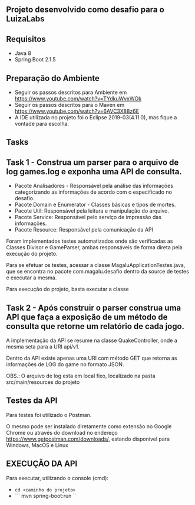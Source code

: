 ## Projeto desenvolvido como desafio para o LuizaLabs

## Requisitos
- Java 8
- Spring Boot 2.1.5

## Preparação do Ambiente
- Seguir os passos descritos para Ambiente em https://www.youtube.com/watch?v=TYdkuWvxWOk
- Seguir os passos descritos para o Maven em https://www.youtube.com/watch?v=6AVC3X88z6E
- A IDE utilizada no projeto foi o Eclipse 2019-03(4.11.0), mas fique a vontade para escolha.

## Tasks
## Task 1 - Construa um parser para o arquivo de log games.log e exponha uma API de consulta.

- Pacote Analisadores - Responsável pela análise das informações categorizando as informações de acordo com o especificado no desafio.
- Pacote Domain e Enumerator - Classes básicas e tipos de mortes.
- Pacote Util: Responsável pela leitura e manipulação do arquivo.
- Pacote Service: Responsável pelo serviço de impressão das informações.
- Pacote Resource: Responsável pela comunicação da API

Foram implementados testes automatizados onde são verificadas as Classes Divisor e GameParser, ambas responsáveis de forma direta pela execução do projeto.

Para se efetuar os testes, acessar a classe MagaluApplicationTestes.java, que se encontra no pacote com.magalu.desafio dentro da source de testes e executar a mesma.

Para execução do projeto, basta executar a classe 

## Task 2 - Após construir o parser construa uma API que faça a exposição de um método de consulta que retorne um relatório de cada jogo.
A implementação da API se resume na classe QuakeController, onde a mesma seta para a URI api/v1.

Dentro da API existe apenas uma URI com método GET que retorna as informações de LOG do game no formato JSON.


OBS.: O arquivo de log esta em local fixo, localizado na pasta src/main/resources do projeto


## Testes da API
Para testes foi utilizado o Postman.

O mesmo pode ser instalado diretamente como extensão no Google Chrome ou através do download no endereço https://www.getpostman.com/downloads/, estando disponível para Windows, MacOS e Linux


## EXECUÇÃO DA API
Para executar, utilizando o console (cmd):  
- ``` cd <caminho do projeto> ```
- ``` mvn spring-boot:run ``